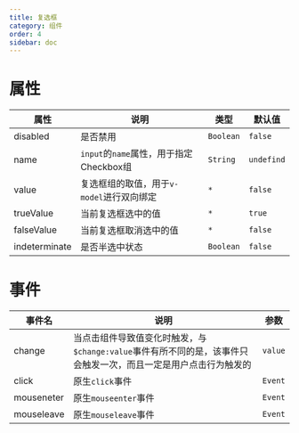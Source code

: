 ```yaml
---
title: 复选框
category: 组件
order: 4
sidebar: doc
---
```


# 属性

| 属性 | 说明 | 类型 | 默认值 |
| --- | --- | --- | --- |
| disabled | 是否禁用 | `Boolean` | `false` |
| name | `input`的`name`属性，用于指定Checkbox组 | `String` | `undefind` |
| value | 复选框组的取值，用于`v-model`进行双向绑定 | `*` | `false` |
| trueValue | 当前复选框选中的值 | `*` | `true` |
| falseValue | 当前复选框取消选中的值 | `*` | `false` |
| indeterminate | 是否半选中状态 | `Boolean` | `false` |

# 事件

| 事件名 | 说明 | 参数 |
| --- | --- | --- |
| change | 当点击组件导致值变化时触发，与`$change:value`事件有所不同的是，该事件只会触发一次，而且一定是用户点击行为触发的 | `value` |
| click | 原生`click`事件 | `Event` |
| mouseneter | 原生`mouseenter`事件 | `Event` |
| mouseleave | 原生`mouseleave`事件 | `Event` |
